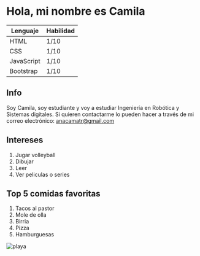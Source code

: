 # Hola, mi nombre es Camila
 
 | Lenguaje | Habilidad
 | -------- | --------
 | HTML     | 1/10
 | CSS      | 1/10
 | JavaScript | 1/10
 | Bootstrap     | 1/10

 ## Info
 Soy Camila, soy estudiante y voy a estudiar Ingeniería en Robótica y Sistemas digitales. Si quieren contactarme lo pueden hacer a través de mi correo electrónico: anacamatr@gmail.com

 ## Intereses 

 1. Jugar volleyball 
 2. Dibujar 
 3. Leer 
 4. Ver peliculas o series 

 ## Top 5 comidas favoritas 

 1. Tacos al pastor
 2. Mole de olla 
 3. Birria 
 4. Pizza 
 5. Hamburguesas 

![playa](../../../Downloads/playa.png)
